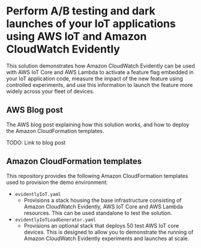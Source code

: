 # Perform A/B testing and dark launches of your IoT applications using AWS IoT and Amazon CloudWatch Evidently
This solution demonstrates how Amazon CloudWatch Evidently can be used with AWS IoT Core and AWS Lambda to activate a feature flag embedded in your IoT application code, measure the impact of the new feature using controlled experiments, and use this information to launch the feature more widely across your fleet of devices.

## AWS Blog post
The AWS blog post explaining how this solution works, and how to deploy the Amazon CloudFormation templates.

TODO: Link to blog post

## Amazon CloudFormation templates
This repository provides the following Amazon CloudFormation templates used to provision the demo environment:

- `evidentlyIoT.yaml`
  - Provisions a stack housing the base infrastructure consisting of Amazon CloudWatch Evidently, AWS IoT Core and AWS Lambda resources. This can be used standalone to test the solution.
- `evidentlyIoTLoadGenerator.yaml`
  - Provisions an optional stack that deploys 50 test AWS IoT core devices. This is designed to allow you to demonstrate the running of Amazon CloudWatch Evidently experiments and launches at scale.


